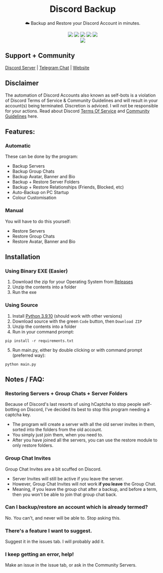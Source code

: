 <div align="center">
    <h1>Discord Backup</h1>
    <p>☁️ Backup and Restore your Discord Account in minutes.</p>
    <img src="https://img.shields.io/github/license/ItsChasa/Discord-Backup?style=flat">
    <img src="https://img.shields.io/github/downloads/ItsChasa/Discord-Backup/total?style=flat">
    <img src="https://img.shields.io/github/stars/ItsChasa/Discord-Backup?style=flat">
    <img src="https://img.shields.io/github/forks/ItsChasa/Discord-Backup?style=flat">
    <img src="https://api-ting.itschasa.repl.co/api/v1/github-lines?user=itschasa&repo=discord-backup">
    <br>
    <img src="https://github.com/ItsChasa/Discord-Backup/blob/main/img/backup-demo.gif">
</div>



## Support + Community
[Discord Server](https://chasa.wtf/discord) | [Telegram Chat](https://chasa.wtf/telegram) | [Website](https://chasa.wtf/)


## Disclaimer 
The automation of Discord Accounts also known as self-bots is a violation of Discord Terms of Service & Community Guidelines and will result in your account(s) being terminated. Discretion is adviced. I will not be responsible for your actions. Read about Discord [Terms Of Service](https://discord.com/terms) and [Community Guidelines](https://discord.com/guidelines) here.


## **Features**:
### Automatic
These can be done by the program:
- Backup Servers
- Backup Group Chats
- Backup Avatar, Banner and Bio
- Backup + Restore Server Folders
- Backup + Restore Relationships (Friends, Blocked, etc)
- Auto-Backup on PC Startup
- Colour Customisation
### Manual
You will have to do this yourself:
- Restore Servers
- Restore Group Chats
- Restore Avatar, Banner and Bio


## Installation
### Using Binary EXE (Easier)
1. Download the zip for your Operating System from [Releases](https://github.com/itschasa/Discord-Backup/releases)
2. Unzip the contents into a folder
3. Run the exe

### Using Source
1. Install [Python 3.9.10](https://www.python.org/downloads/release/python-3910/) (should work with other versions)
2. Download source with the green `Code` button, then `Download ZIP`
3. Unzip the contents into a folder
4. Run in your command prompt:
```
pip install -r requirements.txt
```
5. Run main.py, either by double clicking or with command prompt (preferred way):
```
python main.py
```


## Notes / FAQ:
### Restoring Servers + Group Chats + Server Folders
Because of Discord's last resorts of using hCaptcha to stop people self-botting on Discord, I've decided its best to stop this program needing a captcha key.
- The program will create a server with all the old server invites in them, sorted into the folders from the old account.
- You simply just join them, when you need to.
- After you have joined all the servers, you can use the restore module to only restore folders.

### Group Chat Invites
Group Chat Invites are a bit scuffed on Discord.
- Server Invites will still be active if you leave the server.
- However, Group Chat Invites will not work **if you leave** the Group Chat.
- Meaning, if you leave the group chat after a backup, and before a term, then you won't be able to join that group chat back.

### Can I backup/restore an account which is already termed?
No. You can't, and never will be able to. Stop asking this.

### There's a feature I want to suggest.
Suggest it in the issues tab. I will probably add it.

### I keep getting an error, help!
Make an issue in the issue tab, or ask in the Community Servers.
